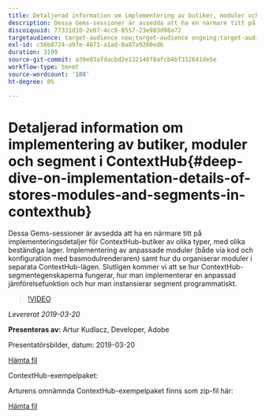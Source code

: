 ```yaml
---
title: Detaljerad information om implementering av butiker, moduler och segment i ContextHub
description: Dessa Gems-sessioner är avsedda att ha en närmare titt på implementeringsdetaljer för ContextHub-butiker av olika typer, med olika beständiga lager. Implementering av anpassade moduler (både via kod och konfiguration med basmodulrenderaren) samt hur du organiserar moduler i separata ContextHub-lägen. Slutligen kommer vi att se hur ContextHub-segmentegenskaperna fungerar, hur man implementerar en anpassad jämförelsefunktion och hur man instansierar segment programmatiskt.
discoiquuid: 77331d10-2e87-4cc8-8557-23e983d98a72
targetaudience: target-audience new;target-audience ongoing;target-audience upgrader
exl-id: c56b8724-a97e-4671-a1ad-0a87a9260ed6
duration: 3199
source-git-commit: a39e03afdacbd2e132146f8afcb4bf312641de5e
workflow-type: tm+mt
source-wordcount: '188'
ht-degree: 0%

---
```


# Detaljerad information om implementering av butiker, moduler och segment i ContextHub{#deep-dive-on-implementation-details-of-stores-modules-and-segments-in-contexthub}

Dessa Gems-sessioner är avsedda att ha en närmare titt på implementeringsdetaljer för ContextHub-butiker av olika typer, med olika beständiga lager. Implementering av anpassade moduler (både via kod och konfiguration med basmodulrenderaren) samt hur du organiserar moduler i separata ContextHub-lägen. Slutligen kommer vi att se hur ContextHub-segmentegenskaperna fungerar, hur man implementerar en anpassad jämförelsefunktion och hur man instansierar segment programmatiskt.

>[!VIDEO](https://video.tv.adobe.com/v/27010/?quality=9)

*Levererat 2019-03-20*

**Presenteras av:** Artur Kudlacz, Developer, Adobe

Presentatörsbilder, datum: 2019-03-20

[Hämta fil](assets/aem-gems-contexthubdeepdive-03202019.pdf)

ContextHub-exempelpaket:

Arturens omnämnda ContextHub-exempelpaket finns som zip-fil här:

[Hämta fil](/gems2019/assets/contexthub-gems-deep-dive-1.0.zip)